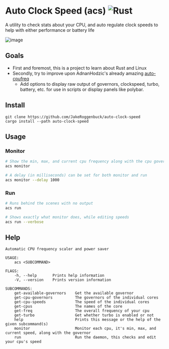 # Auto Clock Speed (acs) ![Rust](https://img.shields.io/github/workflow/status/jakeroggenbuck/auto-clock-speed/Rust?style=for-the-badge)
 A utility to check stats about your CPU, and auto regulate clock speeds to help with either performance or battery life
 
 ![image](https://user-images.githubusercontent.com/35516367/125171808-0a91a700-e16b-11eb-8137-7abd142a57be.png)


## Goals
- First and foremost, this is a project to learn about Rust and Linux
- Secondly, try to improve upon AdnanHodzic's already amazing [auto-cpufreq](https://github.com/AdnanHodzic/auto-cpufreq)
    - Add options to display raw output of governors, clockspeed, turbo, battery, etc. for use in scripts or display panels like polybar.

## Install
```
git clone https://github.com/JakeRoggenbuck/auto-clock-speed
cargo install --path auto-clock-speed
```

## Usage
### Monitor
```sh
# Show the min, max, and current cpu frequency along with the cpu governor
acs monitor

# A delay (in milliseconds) can be set for both monitor and run
acs monitor --delay 1000
```

### Run
```sh
# Runs behind the scenes with no output
acs run

# Shows exactly what monitor does, while editing speeds
acs run --verbose
```

## Help
```
Automatic CPU frequency scaler and power saver

USAGE:
    acs <SUBCOMMAND>

FLAGS:
    -h, --help       Prints help information
    -V, --version    Prints version information

SUBCOMMANDS:
    get-available-governors    Get the available governor
    get-cpu-governors          The governors of the individual cores
    get-cpu-speeds             The speed of the individual cores
    get-cpus                   The names of the core
    get-freq                   The overall frequency of your cpu
    get-turbo                  Get whether turbo is enabled or not
    help                       Prints this message or the help of the given subcommand(s)
    monitor                    Monitor each cpu, it's min, max, and current speed, along with the governor
    run                        Run the daemon, this checks and edit your cpu's speed
```

